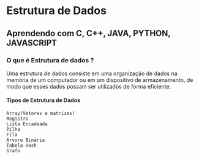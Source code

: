 # Estrutura de Dados 
## Aprendendo com C, C++, JAVA, PYTHON, JAVASCRIPT

### O que é Estrutura de dados ?

Uma estrutura de dados consiste em uma organização de dados na memória de um computador ou em um dispositivo de armazenamento, de modo que esses dados possam ser utilizados de forma eficiente.

#### Tipos de Estrutura de Dados 

    Array(Vetores e matrizes)
    Registro
    Lista Encadeada 
    Pilha 
    Fila
    Arvore Binária 
    Tabela Hash
    Grafo
    
   
  



